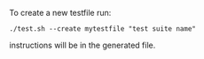 To create a new testfile run:

```shell
./test.sh --create mytestfile "test suite name"
```

instructions will be in the generated file.
